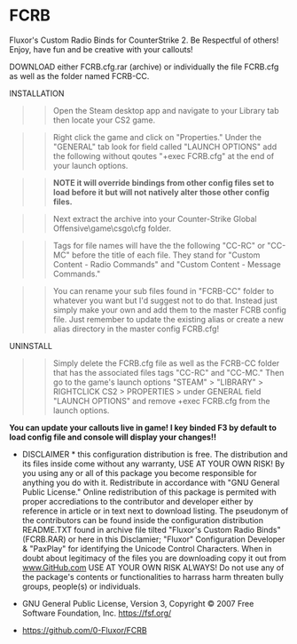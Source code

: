 # FCRB
Fluxor's Custom Radio Binds for CounterStrike 2. Be Respectful of others! Enjoy, have fun and be creative with your callouts!

DOWNLOAD either FCRB.cfg.rar (archive) or individually the file FCRB.cfg as well as the folder named FCRB-CC.

INSTALLATION

>> Open the Steam desktop app and navigate to your Library tab then locate your CS2 game. 

>> Right click the game and click on "Properties." Under the "GENERAL" tab look for field called "LAUNCH OPTIONS" add the following without qoutes "+exec FCRB.cfg" at the end of your launch options. 

>> **NOTE it will override bindings from other config files set to load before it but will not natively alter those other config files.** 

>> Next extract the archive into your Counter-Strike Global Offensive\game\csgo\cfg folder. 

>> Tags for file names will have the the following "CC-RC" or "CC-MC" before the title of each file. They stand for "Custom Content - Radio Commands" and "Custom Content - Message Commands."

>> You can rename your sub files found in "FCRB-CC" folder to whatever you want but I'd suggest not to do that. Instead just simply make your own and add them to the master FCRB config file. Just remember to update the existing alias or create a new alias directory in the master config FCRB.cfg!

UNINSTALL

>> Simply delete the FCRB.cfg file as well as the FCRB-CC folder that has the associated files tags "CC-RC" and "CC-MC." Then go to the game's launch options "STEAM" > "LIBRARY" > RIGHTCLICK CS2 > PROPERTIES > under GENERAL field "LAUNCH OPTIONS" and remove +exec FCRB.cfg from the launch options. 

**You can update your callouts live in game! I key binded F3 by default to load config file and console will display your changes!!**


 * DISCLAIMER * this configuration distribution is free. The distribution and its files inside come without any warranty, USE AT YOUR OWN RISK! By you using any or all of this package you become responsible for anything you do with it. Redistribute in accordance with "GNU General Public License." Online redistribution of this package is permited with proper accrediations to the contributor and developer either by reference in article or in text next to download listing. The pseudonym of the contributors can be found inside the configuration distribution README.TXT found in archive file tilted "Fluxor's Custom Radio Binds" (FCRB.RAR) or here in this Disclamier; "Fluxor" Configuration Developer & "PaxPlay" for identifying the Unicode Control Characters. When in doubt about legitimacy of the files you are downloading copy it out from www.GitHub.com  USE AT YOUR OWN RISK ALWAYS! Do not use any of the package's contents or functionalities to harrass harm threaten bully groups, people(s) or individuals.
 
 * GNU General Public License, Version 3, Copyright © 2007 Free Software Foundation, Inc. <https://fsf.org/>
 * https://github.com/0-Fluxor/FCRB
